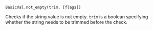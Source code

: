 ```BasicVal.not_empty(trim, [flags])```

Checks if the string value is not empty. ```trim``` is a boolean specifying whether the string needs to be trimmed before the check.